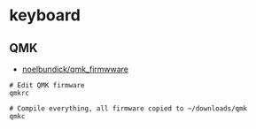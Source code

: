 # keyboard

## QMK

* [noelbundick/qmk_firmwware](https://github.com/noelbundick/qmk_firmware/tree/noelbundick)

```shell
# Edit QMK firmware
qmkrc

# Compile everything, all firmware copied to ~/downloads/qmk
qmkc
```
